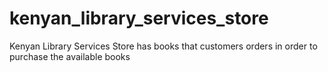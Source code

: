 # kenyan_library_services_store
Kenyan Library Services Store has books that customers orders in order to purchase the available books
